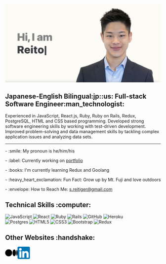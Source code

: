 <img src=src/header/header.png alt="header">
<h2>Japanese-English Bilingual:jp::us: Full-stack Software Engineer:man_technologist:</h2>
<p>Experienced in JavaScript, React.js, Ruby, Ruby on Rails, Redux, PostgreSQL, HTML and CSS based programming.
Developed strong software engineering skills by working with test-driven development.
Improved problem-solving and data management skills by tackling complex application issues and analyzing data sets.
</p>

<hr />

<p> - :smile: My pronoun is he/him/his</p>
<p> - :label: Currently working on <a href="https://github.com/reitoserizawa/portfolio">portfolio</a></p>
<p> - :books: I'm currently learning Redux and Goolang</p>
<p> - :heavy_heart_exclamation: Fun Fact: Grow up by Mt. Fuji and love outdoors</p>
<p> - :envelope: How to Reach Me: <a href="mailto:s.reitiger@gmail.com">s.reitiger@gmail.com</a></p>

<h2>Technical Skills :computer:</h2>

![JavaScript](https://img.shields.io/badge/javascript-%23323330.svg?style=for-the-badge&logo=javascript&logoColor=%23F7DF1E) ![React](https://img.shields.io/badge/react-%2320232a.svg?style=for-the-badge&logo=react&logoColor=%2361DAFB) ![Ruby](https://img.shields.io/badge/ruby-%23CC342D.svg?style=for-the-badge&logo=ruby&logoColor=white) ![Rails](https://img.shields.io/badge/rails-%23CC0000.svg?style=for-the-badge&logo=ruby-on-rails&logoColor=white) ![GitHub](https://img.shields.io/badge/github-%23121011.svg?style=for-the-badge&logo=github&logoColor=white) ![Heroku](https://img.shields.io/badge/heroku-%23430098.svg?style=for-the-badge&logo=heroku&logoColor=white)
<br />
![Postgres](https://img.shields.io/badge/postgres-%23316192.svg?style=for-the-badge&logo=postgresql&logoColor=white) ![HTML5](https://img.shields.io/badge/html5-%23E34F26.svg?style=for-the-badge&logo=html5&logoColor=white) ![CSS3](https://img.shields.io/badge/css3-%231572B6.svg?style=for-the-badge&logo=css3&logoColor=white) ![Bootstrap](https://img.shields.io/badge/bootstrap-%23563D7C.svg?style=for-the-badge&logo=bootstrap&logoColor=white) ![Redux](https://img.shields.io/badge/redux-%23593d88.svg?style=for-the-badge&logo=redux&logoColor=white)

<h2>Other Websites :handshake:</h2>

<p>

<a href="https://medium.com/@s.reitiger">
<img src=src/website-logo/medium.png width=40px align=left alt="medium icon">
</a>
</p>

<p>
<a href="https://www.linkedin.com/in/reitos/">
<img src=src/website-logo/linkedin-icon.png width=40px align=left alt="linkedin icon">
</a>

</p>
